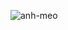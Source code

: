 ![anh-meo](https://user-images.githubusercontent.com/92627576/158119910-0fa22e68-5637-4dfb-b65f-7dae03f59c4e.jpg)
